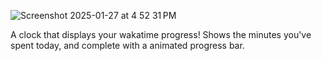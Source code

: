 ![Screenshot 2025-01-27 at 4 52 31 PM](https://github.com/user-attachments/assets/e979b605-acec-4eb8-a142-56bb95eb11ed)

A clock that displays your wakatime progress! Shows the minutes you've spent today, and complete with a animated progress bar.
